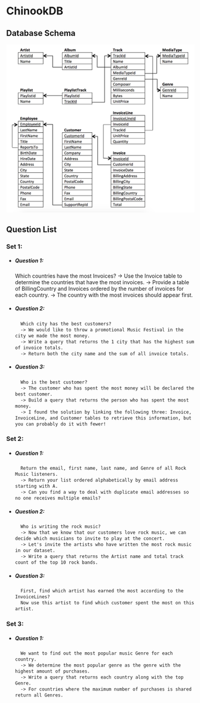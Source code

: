 # ChinookDB

## Database Schema
![alt text](https://github.com/Ladydiana/ChinookDB/blob/master/DatabaseSchema.png)

## Question List

### Set 1:
- ##### Question 1: 
    Which countries have the most Invoices?
		-> Use the Invoice table to determine the countries that have the most invoices. 
        -> Provide a table of BillingCountry and Invoices ordered by the number of invoices for each country. 
        -> The country with the most invoices should appear first.
- ##### Question 2: 
        Which city has the best customers?
		-> We would like to throw a promotional Music Festival in the city we made the most money. 
        -> Write a query that returns the 1 city that has the highest sum of invoice totals. 
        -> Return both the city name and the sum of all invoice totals.
- ##### Question 3: 
        Who is the best customer?
		-> The customer who has spent the most money will be declared the best customer. 
        -> Build a query that returns the person who has spent the most money. 
        -> I found the solution by linking the following three: Invoice, InvoiceLine, and Customer tables to retrieve this information, but you can probably do it with fewer!


### Set 2:
- ##### Question 1: 
        Return the email, first name, last name, and Genre of all Rock Music listeners.
		-> Return your list ordered alphabetically by email address starting with A. 
        -> Can you find a way to deal with duplicate email addresses so no one receives multiple emails? 
- ##### Question 2:
		Who is writing the rock music?
		-> Now that we know that our customers love rock music, we can decide which musicians to invite to play at the concert.
		-> Let's invite the artists who have written the most rock music in our dataset. 
		-> Write a query that returns the Artist name and total track count of the top 10 rock bands. 
- ##### Question 3:
		First, find which artist has earned the most according to the InvoiceLines?
		Now use this artist to find which customer spent the most on this artist.

		
### Set 3:
- ##### Question 1: 
		We want to find out the most popular music Genre for each country. 
		-> We determine the most popular genre as the genre with the highest amount of purchases. 
		-> Write a query that returns each country along with the top Genre. 
		-> For countries where the maximum number of purchases is shared return all Genres.